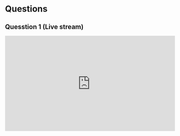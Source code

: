 # Questions

## Quesstion 1 (Live stream)

<iframe width="560" height="315" src="https://www.youtube.com/embed/wLhUCg6RXo0?si=A6f7ugeBR_0PDxG9" title="YouTube video player" frameborder="0" allow="accelerometer; autoplay; clipboard-write; encrypted-media; gyroscope; picture-in-picture; web-share" referrerpolicy="strict-origin-when-cross-origin" allowfullscreen></iframe>